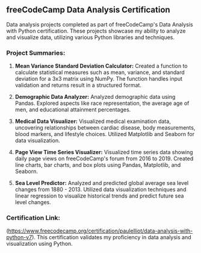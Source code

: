 ## freeCodeCamp Data Analysis Certification

Data analysis projects completed as part of freeCodeCamp's Data Analysis with Python certification. These projects showcase my ability to analyze and visualize data, utilizing various Python libraries and techniques.

### Project Summaries:

1. **Mean Variance Standard Deviation Calculator:**
   Created a function to calculate statistical measures such as mean, variance, and standard deviation for a 3x3 matrix using NumPy. The function handles input validation and returns result in a structured format.

2. **Demographic Data Analyzer:**
   Analyzed demographic data using Pandas. Explored aspects like race representation, the average age of men, and educational attainment percentages.

3. **Medical Data Visualizer:**
   Visualized medical examination data, uncovering relationships between cardiac disease, body measurements, blood markers, and lifestyle choices. Utilized Matplotlib and Seaborn for data visualization.

4. **Page View Time Series Visualizer:**
   Visualized time series data showing daily page views on freeCodeCamp's forum from 2016 to 2019. Created line charts, bar charts, and box plots using Pandas, Matplotlib, and Seaborn.

5. **Sea Level Predictor:**
   Analyzed and predicted global average sea level changes from 1880 - 2013. Utilized data visualization techniques and linear regression to visualize historical trends and predict future sea level changes.

### Certification Link:

(https://www.freecodecamp.org/certification/paulelliot/data-analysis-with-python-v7). 
 This certification validates my proficiency in data analysis and visualization using Python.

